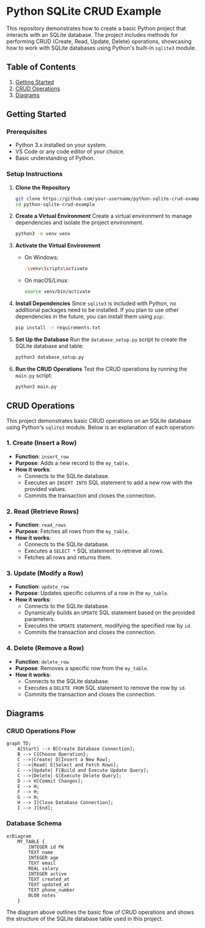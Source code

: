 
# Python SQLite CRUD Example

This repository demonstrates how to create a basic Python project that interacts with an SQLite database. The project includes methods for performing CRUD (Create, Read, Update, Delete) operations, showcasing how to work with SQLite databases using Python's built-in `sqlite3` module.

## Table of Contents
1. [Getting Started](#getting-started)
2. [CRUD Operations](#crud-operations)
3. [Diagrams](#diagrams)

## Getting Started

### Prerequisites
- Python 3.x installed on your system.
- VS Code or any code editor of your choice.
- Basic understanding of Python.

### Setup Instructions

1. **Clone the Repository**
   ```bash
   git clone https://github.com/your-username/python-sqlite-crud-example.git
   cd python-sqlite-crud-example
   ```

2. **Create a Virtual Environment**
   Create a virtual environment to manage dependencies and isolate the project environment.
   ```bash
   python3 -m venv venv
   ```

3. **Activate the Virtual Environment**
   - On Windows:
     ```bash
     .\venv\Scripts\activate
     ```
   - On macOS/Linux:
     ```bash
     source venv/bin/activate
     ```

4. **Install Dependencies**
   Since `sqlite3` is included with Python, no additional packages need to be installed. If you plan to use other dependencies in the future, you can install them using `pip`:
   ```bash
   pip install -r requirements.txt
   ```

5. **Set Up the Database**
   Run the `database_setup.py` script to create the SQLite database and table:
   ```bash
   python3 database_setup.py
   ```

6. **Run the CRUD Operations**
   Test the CRUD operations by running the `main.py` script:
   ```bash
   python3 main.py
   ```

## CRUD Operations

This project demonstrates basic CRUD operations on an SQLite database using Python's `sqlite3` module. Below is an explanation of each operation:

### 1. **Create (Insert a Row)**
   - **Function**: `insert_row`
   - **Purpose**: Adds a new record to the `my_table`.
   - **How it works**:
     - Connects to the SQLite database.
     - Executes an `INSERT INTO` SQL statement to add a new row with the provided values.
     - Commits the transaction and closes the connection.

### 2. **Read (Retrieve Rows)**
   - **Function**: `read_rows`
   - **Purpose**: Fetches all rows from the `my_table`.
   - **How it works**:
     - Connects to the SQLite database.
     - Executes a `SELECT *` SQL statement to retrieve all rows.
     - Fetches all rows and returns them.

### 3. **Update (Modify a Row)**
   - **Function**: `update_row`
   - **Purpose**: Updates specific columns of a row in the `my_table`.
   - **How it works**:
     - Connects to the SQLite database.
     - Dynamically builds an `UPDATE` SQL statement based on the provided parameters.
     - Executes the `UPDATE` statement, modifying the specified row by `id`.
     - Commits the transaction and closes the connection.

### 4. **Delete (Remove a Row)**
   - **Function**: `delete_row`
   - **Purpose**: Removes a specific row from the `my_table`.
   - **How it works**:
     - Connects to the SQLite database.
     - Executes a `DELETE FROM` SQL statement to remove the row by `id`.
     - Commits the transaction and closes the connection.

## Diagrams

### CRUD Operations Flow

```mermaid
graph TD;
    A[Start] --> B[Create Database Connection];
    B --> C{Choose Operation};
    C -->|Create| D[Insert a New Row];
    C -->|Read| E[Select and Fetch Rows];
    C -->|Update| F[Build and Execute Update Query];
    C -->|Delete| G[Execute Delete Query];
    D --> H[Commit Changes];
    E --> H;
    F --> H;
    G --> H;
    H --> I[Close Database Connection];
    I --> J[End];
```

### Database Schema

```mermaid
erDiagram
    MY_TABLE {
        INTEGER id PK
        TEXT name
        INTEGER age
        TEXT email
        REAL salary
        INTEGER active
        TEXT created_at
        TEXT updated_at
        TEXT phone_number
        BLOB notes
    }
```

The diagram above outlines the basic flow of CRUD operations and shows the structure of the SQLite database table used in this project.
